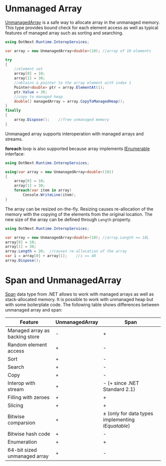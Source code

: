 Unmanaged Array
====
[UnmanagedArray](../../api/DotNext.Runtime.InteropServices.UnmanagedArray-1.yml) is a safe way to allocate array in the unmanaged memory. This type provides bound check for each element access as well as typical features of managed array such as sorting and searching.

```csharp
using DotNext.Runtime.InteropServices;

var array = new UnmanagedArray<double>(10); //array of 10 elements

try
{
    //element set
    array[0] = 10;
    array[1] = 30;
    //obtains a pointer to the array element with index 1
    Pointer<double> ptr = array.ElementAt(1);
    ptr.Value = 30;
    //copy to managed heap
    double[] managedArray = array.CopyToManagedHeap();
}
finally
{
    array.Dispose();    //free unmanaged memory
}
```

Unmanaged array supports interoperation with managed arrays and streams.

**foreach** loop is also supported because array implements [IEnumerable](https://docs.microsoft.com/en-us/dotnet/api/system.collections.generic.ienumerable-1) interface:
```csharp
using DotNext.Runtime.InteropServices;

using(var array = new UnmanagedArray<double>(10))
{
    array[0] = 10;
    array[1] = 30;
    foreach(var item in array)
        Console.WriteLine(item);
}
```

The array can be resized on-the-fly. Resizing causes re-allocation of the memory with the copying of the elements from the original location. The new size of the array can be defined through `Length` property.

```csharp
using DotNext.Runtime.InteropServices;

var array = new UnmanagedArray<double>(10); //array.Length == 10L
array[0] = 10;
array[1] = 30;
array.Length = 20;  //causes re-allocation of the array
var i = array[0] + array[1];    //i == 40
array.Dispose();
```

# Span and UnmanagedArray
[Span](https://docs.microsoft.com/en-us/dotnet/api/system.span-1) data type from .NET allows to work with managed arrays as well as stack-allocated memory. It is possible to work with unmanaged heap but with some boilerplate code. The following table shows differences between unmanaged array and span:

| Feature | UnmanagedArray | Span |
| ---- | ---- | ---- |
| Managed array as backing store | - | + |
| Random element access | + | - |
| Sort | + | - |
| Search | + | - |
| Copy | + | - |
| Interop with stream | + | - (+ since .NET Standard 2.1) |
| Filling with zeroes | + | + |
| Slicing | + | + |
| Bitwise comparsion | + | ± (only for data types implementing _IEquatable_) |
| Bitwise hash code | + | - |
| Enumeration | + | + |
| 64-bit sized unmanaged array | + | - |
